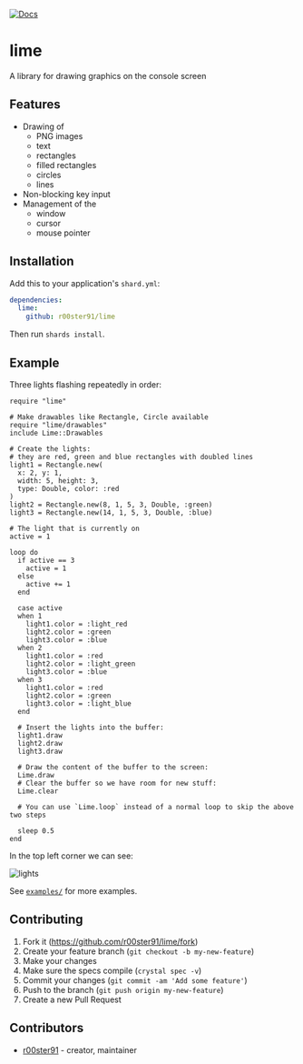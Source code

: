 [![Docs](https://img.shields.io/badge/docs-available-brightgreen.svg)](https://r00ster91.github.io/lime/)

# lime

A library for drawing graphics on the console screen

## Features

* Drawing of
  * PNG images
  * text
  * rectangles
  * filled rectangles
  * circles
  * lines
* Non-blocking key input
* Management of the
  * window
  * cursor
  * mouse pointer

## Installation

Add this to your application's `shard.yml`:

```yaml
dependencies:
  lime:
    github: r00ster91/lime
```

Then run `shards install`.

## Example

Three lights flashing repeatedly in order:

```crystal
require "lime"

# Make drawables like Rectangle, Circle available
require "lime/drawables"
include Lime::Drawables

# Create the lights:
# they are red, green and blue rectangles with doubled lines
light1 = Rectangle.new(
  x: 2, y: 1,
  width: 5, height: 3,
  type: Double, color: :red
)
light2 = Rectangle.new(8, 1, 5, 3, Double, :green)
light3 = Rectangle.new(14, 1, 5, 3, Double, :blue)

# The light that is currently on
active = 1

loop do
  if active == 3
    active = 1
  else
    active += 1
  end

  case active
  when 1
    light1.color = :light_red
    light2.color = :green
    light3.color = :blue
  when 2
    light1.color = :red
    light2.color = :light_green
    light3.color = :blue
  when 3
    light1.color = :red
    light2.color = :green
    light3.color = :light_blue
  end

  # Insert the lights into the buffer:
  light1.draw
  light2.draw
  light3.draw

  # Draw the content of the buffer to the screen:
  Lime.draw
  # Clear the buffer so we have room for new stuff:
  Lime.clear

  # You can use `Lime.loop` instead of a normal loop to skip the above two steps

  sleep 0.5
end
```

In the top left corner we can see:

![lights](https://i.imgur.com/hDHDiJB.gif)

See [`examples/`](https://github.com/r00ster91/lime/tree/master/examples) for more examples.

## Contributing

1. Fork it (<https://github.com/r00ster91/lime/fork>)
2. Create your feature branch (`git checkout -b my-new-feature`)
3. Make your changes
4. Make sure the specs compile (`crystal spec -v`)
5. Commit your changes (`git commit -am 'Add some feature'`)
6. Push to the branch (`git push origin my-new-feature`)
7. Create a new Pull Request

## Contributors

- [r00ster91](https://github.com/r00ster91) - creator, maintainer
